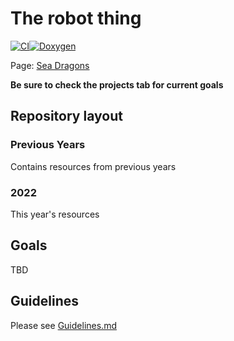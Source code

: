 # The robot thing
[![CI](https://github.com/FRC7446/FIRST-Robotics-7446/actions/workflows/main.yml/badge.svg)](https://github.com/FRC7446/FIRST-Robotics-7446/actions/workflows/main.yml)[![Doxygen](https://github.com/FRC7446/FIRST-Robotics-7446/actions/workflows/Doxygen.yml/badge.svg)](https://github.com/FRC7446/FIRST-Robotics-7446/actions/workflows/Doxygen.yml)

Page: [Sea Dragons](https://frc7446.github.io/FIRST-Robotics-7446/)

**Be sure to check the projects tab for current goals**

## Repository layout

### Previous Years

Contains resources from previous years

### 2022

This year's resources

## Goals

TBD

## Guidelines

Please see [Guidelines.md](2022/Guidelines.md)

